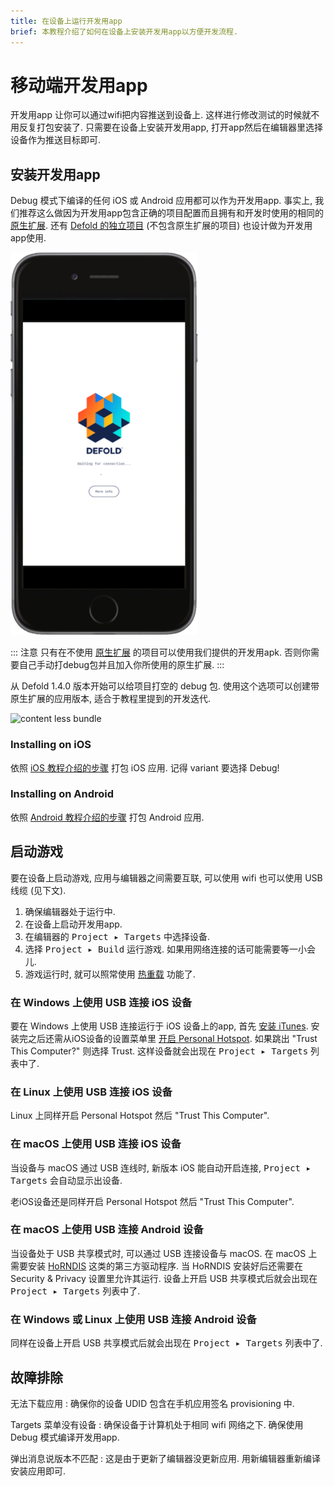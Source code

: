 ```yaml
---
title: 在设备上运行开发用app
brief: 本教程介绍了如何在设备上安装开发用app以方便开发流程.
---
```


# 移动端开发用app

开发用app 让你可以通过wifi把内容推送到设备上. 这样进行修改测试的时候就不用反复打包安装了. 只需要在设备上安装开发用app, 打开app然后在编辑器里选择设备作为推送目标即可.

## 安装开发用app

Debug  模式下编译的任何 iOS 或 Android 应用都可以作为开发用app. 事实上, 我们推荐这么做因为开发用app包含正确的项目配置而且拥有和开发时使用的相同的 [原生扩展](/manuals/extensions/). 还有 [Defold 的独立项目](https://github.com/defold/dev-app) (不包含原生扩展的项目) 也设计做为开发用app使用.

![launch](images/dev-app/launch.png)

::: 注意
只有在不使用 [原生扩展](/manuals/extensions/) 的项目可以使用我们提供的开发用apk. 否则你需要自己手动打debug包并且加入你所使用的原生扩展.
:::

从 Defold 1.4.0 版本开始可以给项目打空的 debug 包. 使用这个选项可以创建带原生扩展的应用版本, 适合于教程里提到的开发迭代.

![content less bundle](images/dev-app/contentless-bundle.png)

### Installing on iOS

依照 [iOS 教程介绍的步骤](/manuals/ios/#creating-an-ios-application-bundle) 打包 iOS 应用. 记得 variant 要选择 Debug!

### Installing on Android

依照 [Android 教程介绍的步骤](https://defold.com/manuals/android/#creating-an-android-application-bundle) 打包 Android 应用.

## 启动游戏

要在设备上启动游戏, 应用与编辑器之间需要互联, 可以使用 wifi 也可以使用 USB 线缆 (见下文).

1. 确保编辑器处于运行中.
2. 在设备上启动开发用app.
3. 在编辑器的 <kbd>Project ▸ Targets</kbd> 中选择设备.
4. 选择 <kbd>Project ▸ Build</kbd> 运行游戏. 如果用网络连接的话可能需要等一小会儿.
5. 游戏运行时, 就可以照常使用 [热重载](/manuals/hot-reload/) 功能了.

### 在 Windows 上使用 USB 连接 iOS 设备

要在 Windows 上使用 USB 连接运行于 iOS 设备上的app, 首先 [安装 iTunes](https://www.apple.com/lae/itunes/download/). 安装完之后还需从iOS设备的设置菜单里 [开启 Personal Hotspot](https://support.apple.com/en-us/HT204023). 如果跳出 "Trust This Computer?" 则选择 Trust. 这样设备就会出现在 <kbd>Project ▸ Targets</kbd> 列表中了.

### 在 Linux 上使用 USB 连接 iOS 设备

Linux 上同样开启 Personal Hotspot 然后 "Trust This Computer".

### 在 macOS 上使用 USB 连接 iOS 设备

当设备与 macOS 通过 USB 连线时, 新版本 iOS 能自动开启连接,  <kbd>Project ▸ Targets</kbd> 会自动显示出设备.

老iOS设备还是同样开启 Personal Hotspot 然后 "Trust This Computer".

### 在 macOS 上使用 USB 连接 Android 设备

当设备处于 USB 共享模式时,  可以通过 USB 连接设备与 macOS. 在 macOS 上需要安装 [HoRNDIS](https://joshuawise.com/horndis#available_versions) 这类的第三方驱动程序. 当 HoRNDIS 安装好后还需要在 Security & Privacy 设置里允许其运行. 设备上开启 USB 共享模式后就会出现在 <kbd>Project ▸ Targets</kbd> 列表中了.

### 在 Windows 或 Linux 上使用 USB 连接 Android 设备

同样在设备上开启 USB 共享模式后就会出现在 <kbd>Project ▸ Targets</kbd> 列表中了.

## 故障排除

无法下载应用
: 确保你的设备 UDID 包含在手机应用签名 provisioning 中.

Targets 菜单没有设备
: 确保设备于计算机处于相同 wifi 网络之下. 确保使用 Debug 模式编译开发用app.

弹出消息说版本不匹配
: 这是由于更新了编辑器没更新应用. 用新编辑器重新编译安装应用即可.
